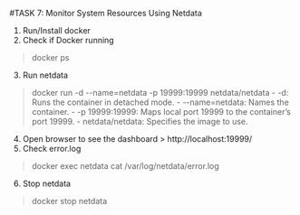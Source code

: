 #TASK 7: Monitor System Resources Using Netdata

1. Run/Install docker
2. Check if Docker running 
> docker ps
3. Run netdata
> docker run -d --name=netdata -p 19999:19999 netdata/netdata
    - -d: Runs the container in detached mode.
    - --name=netdata: Names the container.
    - -p 19999:19999: Maps local port 19999 to the container’s port 19999.
    - netdata/netdata: Specifies the image to use.
4. Open browser to see the dashboard > http://localhost:19999/
5. Check error.log
> docker exec netdata cat /var/log/netdata/error.log
6. Stop netdata
> docker stop netdata
